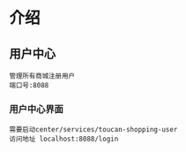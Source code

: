 # 介绍
    
## 用户中心
    管理所有商城注册用户
    端口号:8088
        
### 用户中心界面
    
    需要启动center/services/toucan-shopping-user
    访问地址 localhost:8088/login